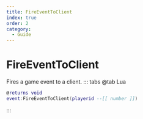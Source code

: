 ```yaml
---
title: FireEventToClient
index: true
order: 2
category:
  - Guide
---
```


# FireEventToClient
Fires a game event to a client.
::: tabs
@tab Lua
```lua
@returns void
event:FireEventToClient(playerid --[[ number ]])
```

:::
